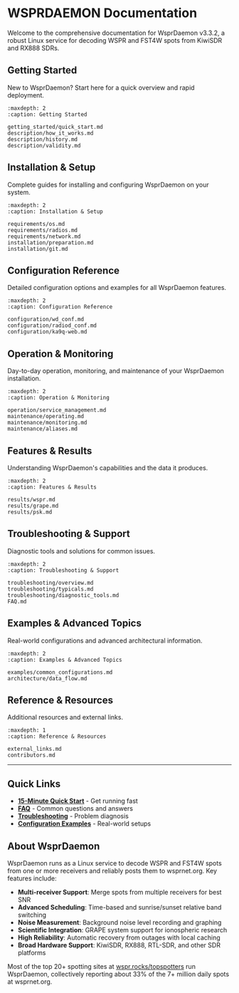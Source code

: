 
# WSPRDAEMON Documentation

Welcome to the comprehensive documentation for WsprDaemon v3.3.2, a robust Linux service for decoding WSPR and FST4W spots from KiwiSDR and RX888 SDRs.

## Getting Started

New to WsprDaemon? Start here for a quick overview and rapid deployment.

```{toctree}
:maxdepth: 2
:caption: Getting Started

getting_started/quick_start.md
description/how_it_works.md
description/history.md
description/validity.md
```

## Installation & Setup

Complete guides for installing and configuring WsprDaemon on your system.

```{toctree}
:maxdepth: 2
:caption: Installation & Setup

requirements/os.md
requirements/radios.md
requirements/network.md
installation/preparation.md
installation/git.md
```

## Configuration Reference

Detailed configuration options and examples for all WsprDaemon features.

```{toctree}
:maxdepth: 2
:caption: Configuration Reference

configuration/wd_conf.md
configuration/radiod_conf.md
configuration/ka9q-web.md
```

## Operation & Monitoring

Day-to-day operation, monitoring, and maintenance of your WsprDaemon installation.

```{toctree}
:maxdepth: 2
:caption: Operation & Monitoring

operation/service_management.md
maintenance/operating.md
maintenance/monitoring.md
maintenance/aliases.md
```

## Features & Results

Understanding WsprDaemon's capabilities and the data it produces.

```{toctree}
:maxdepth: 2
:caption: Features & Results

results/wspr.md
results/grape.md
results/psk.md
```

## Troubleshooting & Support

Diagnostic tools and solutions for common issues.

```{toctree}
:maxdepth: 2
:caption: Troubleshooting & Support

troubleshooting/overview.md
troubleshooting/typicals.md
troubleshooting/diagnostic_tools.md
FAQ.md
```

## Examples & Advanced Topics

Real-world configurations and advanced architectural information.

```{toctree}
:maxdepth: 2
:caption: Examples & Advanced Topics

examples/common_configurations.md
architecture/data_flow.md
```

## Reference & Resources

Additional resources and external links.

```{toctree}
:maxdepth: 1
:caption: Reference & Resources

external_links.md
contributors.md
```

---

## Quick Links

- **[15-Minute Quick Start](getting_started/quick_start.md)** - Get running fast
- **[FAQ](FAQ.md)** - Common questions and answers
- **[Troubleshooting](troubleshooting/diagnostic_tools.md)** - Problem diagnosis
- **[Configuration Examples](examples/common_configurations.md)** - Real-world setups

## About WsprDaemon

WsprDaemon runs as a Linux service to decode WSPR and FST4W spots from one or more receivers and reliably posts them to wsprnet.org. Key features include:

- **Multi-receiver Support**: Merge spots from multiple receivers for best SNR
- **Advanced Scheduling**: Time-based and sunrise/sunset relative band switching  
- **Noise Measurement**: Background noise level recording and graphing
- **Scientific Integration**: GRAPE system support for ionospheric research
- **High Reliability**: Automatic recovery from outages with local caching
- **Broad Hardware Support**: KiwiSDR, RX888, RTL-SDR, and other SDR platforms

Most of the top 20+ spotting sites at [wspr.rocks/topspotters](http://wspr.rocks/topspotters/) run WsprDaemon, collectively reporting about 33% of the 7+ million daily spots at wsprnet.org.
